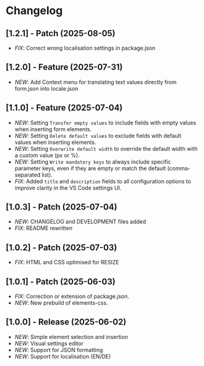 # Changelog

## [1.2.1] - Patch (2025-08-05)

- _FIX_: Correct wrong localisation settings in package.json

## [1.2.0] - Feature (2025-07-31)

- _NEW_: Add Context menu for translating text values directly from form.json into locale.json

## [1.1.0] - Feature (2025-07-04)

- _NEW_: Setting `Transfer empty values` to include fields with empty values when inserting form elements.
- _NEW_: Setting `Delete default values` to exclude fields with default values when inserting elements.
- _NEW_: Setting `Overwrite default width` to override the default width with a custom value (px or %).
- _NEW_: Setting `Write mandatory keys` to always include specific parameter keys, even if they are empty or match the default (comma-separated list).
- _FIX_: Added `title` and `description` fields to all configuration options to improve clarity in the VS Code settings UI.

## [1.0.3] - Patch (2025-07-04)

- _NEW_: CHANGELOG and DEVELOPMENT files added
- _FIX_: README rewritten

## [1.0.2] - Patch (2025-07-03)

- _FIX_: HTML and CSS optimised for RESIZE

## [1.0.1] - Patch (2025-06-03)

- _FIX_: Correction or extension of package.json.
- _NEW_: New prebuild of elements-css.

## [1.0.0] - Release (2025-06-02)

- _NEW_: Simple element selection and insertion
- _NEW_: Visual settings editor
- _NEW_: Support for JSON formatting
- _NEW_: Support for localisation (EN/DE)
